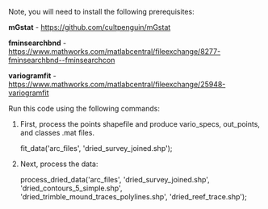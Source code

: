 Note, you will need to install the following prerequisites: 

**mGstat** - https://github.com/cultpenguin/mGstat

**fminsearchbnd** - https://www.mathworks.com/matlabcentral/fileexchange/8277-fminsearchbnd--fminsearchcon

**variogramfit** - https://www.mathworks.com/matlabcentral/fileexchange/25948-variogramfit

Run this code using the following commands:

1. First, process the points shapefile and produce vario_specs, out_points, and classes .mat files. 

	fit_data('arc_files', 'dried_survey_joined.shp');

2. Next, process the data:

	process_dried_data('arc_files', 'dried_survey_joined.shp', 'dried_contours_5_simple.shp', 'dried_trimble_mound_traces_polylines.shp', 'dried_reef_trace.shp');